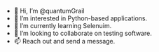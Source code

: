 - 👋 Hi, I’m @quantumGrail
- 👀 I’m interested in Python-based applications.
- 🌱 I’m currently learning Selenuim.
- 💞️ I’m looking to collaborate on testing software.
- 📫 Reach out and send a message.

<!---
quantumGrail/quantumGrail is a ✨ special ✨ repository because its `README.md` (this file) appears on your GitHub profile.
You can click the Preview link to take a look at your changes.
--->
